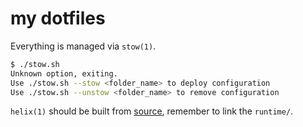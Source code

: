 # my dotfiles

Everything is managed via `stow(1)`.

```bash
$ ./stow.sh 
Unknown option, exiting.
Use ./stow.sh --stow <folder_name> to deploy configuration
Use ./stow.sh --unstow <folder_name> to remove configuration
```

`helix(1)` should be built from [source](https://docs.helix-editor.com/install.html), remember to link the `runtime/`.
